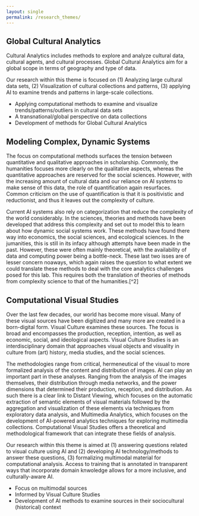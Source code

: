 ```yaml
---
layout: single
permalink: /research_themes/
---
```


## Global Cultural Analytics

Cultural Analytics includes methods to explore and analyze cultural data, cultural agents, and cultural processes. Global Cultural Analytics aim for a global scope in terms of geography and type of data. 

Our research within this theme is focused on (1) Analyzing large cultural data sets, (2) Visualization of cultural collections and patterns, (3) applying AI to examine trends and patterns in large-scale collections.

- Applying computational methods to examine and visualize trends/patterns/outliers in cultural data sets
- A transnational/global perspective on data collections
- Development of methods for Global Cultural Analytics



## Modeling Complex, Dynamic Systems

The focus on computational methods surfaces the tension between quantitative and qualitative approaches in scholarship. Commonly, the humanities focuses more clearly on the qualitative aspects, whereas the quantitative approaches are reserved for the social sciences. However, with the increasing amount of cultural data and our reliance on AI systems to make sense of this data, the role of quantification again resurfaces. Common criticism on the use of quantification is that it is positivistic and reductionist, and thus it leaves out the complexity of culture.

Current AI systems also rely on categorization that reduce the complexity of the world considerably. In the sciences, theories and methods have been developed that address this complexity and set out to model this to learn about how dynamic social systems work. These methods have found there way into economics, the social sciences, and ecological sciences. In the jumanities, this is still in its infacy although attempts have been made in the past. However, these were often mainly theoretical, with the availability of data and computing power being a bottle-neck. These last two isses are of lesser concern noaways, which again raises the question to what extent we could translate these methods to deal with the core analytics challenges posed for this lab. This requires both the translation of theories of methods from complexity science to that of the humanities.[^2]


## Computational Visual Studies 

Over the last few decades, our world has become more visual. Many of these visual sources have been digitized and many more are created in a born-digital form. Visual Culture examines these sources. The focus is broad and encompasses the production, reception, intention, as well as economic, social, and ideological aspects. Visual Culture Studies is an interdisciplinary domain that approaches visual objects and visuality in culture from (art) history, media studies, and the social sciences.

The methodologies range from critical, hermeneutical of the visual to more formalized analysis of the content and distribution of images. AI can play an important part in these analyses. Ranging from the analysis of the images themselves, their distribution through media networks, and the power dimensions that determined their production, reception, and distribution. As such there is a clear link to Distant Viewing, which focuses on the automatic extraction of semantic elements of visual materials followed by the aggregation and visualization of these elements via techniques from exploratory data analysis, and Multimedia Analytics, which focuses on the development of AI-powered analytics techniques for exploring multimedia collections. Computational Visual Studies offers a theoretical and methodological framework that can integrate these fields of analysis.

Our research within this theme is aimed at (1) answering questions related to visual culture using AI and (2) developing AI technology/methods to answer these questions, (3) formalizing multimodal material for computational analysis. Access to training that is annotated in transparent ways that incorporate domain knwoledge allows for a more inclusive, and culturally-aware AI.


- Focus on multimodal sources
- Informed by Visual Culture Studies
- Development of AI methods to examine sources in their sociocultural (historical) context
